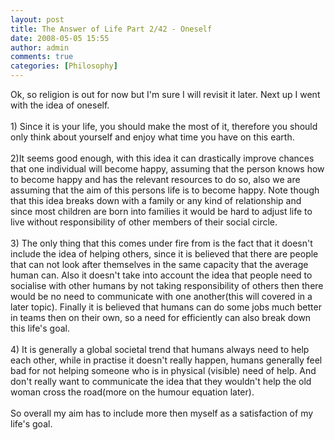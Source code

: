 ```yaml
---
layout: post
title: The Answer of Life Part 2/42 - Oneself
date: 2008-05-05 15:55
author: admin
comments: true
categories: [Philosophy]
---
```

Ok, so religion is out for now but I'm sure I will revisit it later. Next up I went with the idea of oneself.<br /><br />1) Since it is your life, you should make the most of it, therefore you should only think about yourself and enjoy what time you have on this earth.<br /><br />2)It seems good enough, with this idea it can drastically improve chances that one individual will become happy, assuming that the person knows how to become happy and has the relevant resources to do so, also we are assuming that the aim of this persons life is to become happy. Note though that this idea breaks down with a family or any kind of relationship and since most children are born into families it would be hard to adjust life to live without responsibility of other members of their social circle.<br /><br />3) The only thing that this comes under fire from is the fact that it doesn't include the idea of helping others, since it is believed that there are people that can not look after themselves in the same capacity that the average human can. Also it doesn't take into account the idea that people need to socialise with other humans by not taking responsibility of others then there would be no need to communicate with one another(this will covered in a later topic). Finally it is believed that humans can do some jobs much better in teams then on their own, so a need for efficiently  can also break down this life's goal.<br /><br />4) It is generally a global societal trend that humans always need to help each other, while in practise it doesn't really happen, humans generally feel bad for not helping someone who is in physical (visible) need of help. And don't really want to communicate the idea that they wouldn't help the old woman cross the road(more on the humour equation later).<br /><br />So overall my aim has to include more then myself as a satisfaction of my life's goal.
